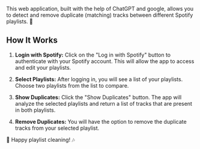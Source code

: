 This web application, built with the help of ChatGPT and google, allows you to detect and remove duplicate (matching) tracks between different Spotify playlists. 🎉

## How It Works

1. **Login with Spotify:** Click on the "Log in with Spotify" button to authenticate with your Spotify account. This will allow the app to access and edit your playlists.

2. **Select Playlists:** After logging in, you will see a list of your playlists. Choose two playlists from the list to compare.

3. **Show Duplicates:** Click the "Show Duplicates" button. The app will analyze the selected playlists and return a list of tracks that are present in both playlists.

4. **Remove Duplicates:** You will have the option to remove the duplicate tracks from your selected playlist.

🎵 Happy playlist cleaning! 🎶
